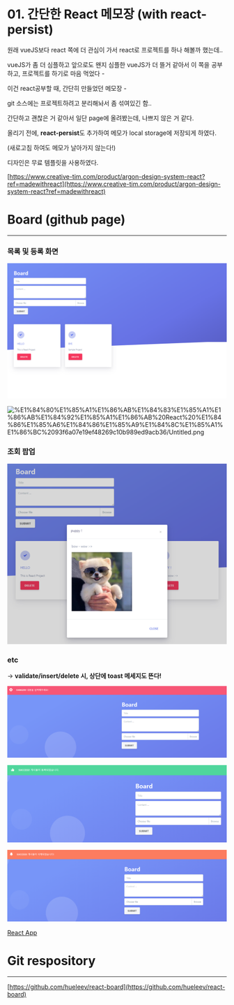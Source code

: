 # 01. 간단한 React 메모장 (with react-persist)

원래 vueJS보다 react 쪽에 더 관심이 가서 react로 프로젝트를 하나 해볼까 했는데..

vueJS가 좀 더 심플하고 앞으로도 왠지 심플한 vueJS가 더 뜰거 같아서 이 쪽을 공부하고, 프로젝트를 하기로 마음 먹었다 -

이건 react공부할 때, 간단히 만들었던 메모장 -

git 소스에는 프로젝트하려고 분리해놔서 좀 섞여있긴 함..

간단하고 괜찮은 거 같아서 일단 page에 올려봤는데, 나쁘지 않은 거 같다.

올리기 전에, **react-persist**도 추가하여 메모가 local storage에 저장되게 하였다.

(새로고침 하여도 메모가 날아가지 않는다!)

디자인은 무료 템플릿을 사용하였다.

[https://www.creative-tim.com/product/argon-design-system-react?ref=madewithreact](https://www.creative-tim.com/product/argon-design-system-react?ref=madewithreact)

# Board (github page)

---

### 목록 및 등록 화면

![vuepress](../.vuepress/public/img/project/01/1.png)

![%E1%84%80%E1%85%A1%E1%86%AB%E1%84%83%E1%85%A1%E1%86%AB%E1%84%92%E1%85%A1%E1%86%AB%20React%20%E1%84%86%E1%85%A6%E1%84%86%E1%85%A9%E1%84%8C%E1%85%A1%E1%86%BC%2093f6a07e19ef48269c10b989ed9acb36/Untitled.png](%E1%84%80%E1%85%A1%E1%86%AB%E1%84%83%E1%85%A1%E1%86%AB%E1%84%92%E1%85%A1%E1%86%AB%20React%20%E1%84%86%E1%85%A6%E1%84%86%E1%85%A9%E1%84%8C%E1%85%A1%E1%86%BC%2093f6a07e19ef48269c10b989ed9acb36/Untitled.png)

### 조회 팝업

![vuepress](../.vuepress/public/img/project/01/2.png)

### etc

→ **validate/insert/delete 시, 상단에 toast 메세지도 뜬다!**

![vuepress](../.vuepress/public/img/project/01/3.png)

![vuepress](../.vuepress/public/img/project/01/4.png)

![vuepress](../.vuepress/public/img/project/01/5.png)

[React App](https://hueleev.github.io/react-board/)

# Git respository

---

[https://github.com/hueleev/react-board](https://github.com/hueleev/react-board)